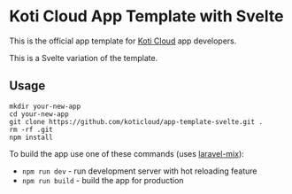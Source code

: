 # Koti Cloud App Template with Svelte

This is the official app template for [Koti Cloud](https://koti.cloud) app developers.

This is a Svelte variation of the template.

## Usage

```
mkdir your-new-app
cd your-new-app
git clone https://github.com/koticloud/app-template-svelte.git .
rm -rf .git
npm install
```

To build the app use one of these commands (uses [laravel-mix](https://github.com/JeffreyWay/laravel-mix)):
- `npm run dev` - run development server with hot reloading feature
- `npm run build` - build the app for production